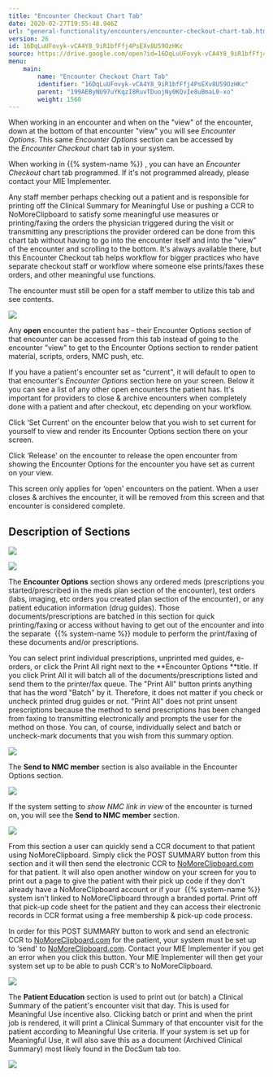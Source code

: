 ```yaml
---
title: "Encounter Checkout Chart Tab"
date: 2020-02-27T19:55:48.946Z
url: "general-functionality/encounters/encounter-checkout-chart-tab.html"
version: 26
id: 16DqLuUFovyk-vCA4Y8_9iR1bfFfj4PsEXv8U59OzHKc
source: https://drive.google.com/open?id=16DqLuUFovyk-vCA4Y8_9iR1bfFfj4PsEXv8U59OzHKc
menu:
    main:
        name: "Encounter Checkout Chart Tab"
        identifier: "16DqLuUFovyk-vCA4Y8_9iR1bfFfj4PsEXv8U59OzHKc"
        parent: "199AEByNU97uYKqzI8RuvTDuojNy0KQvIe8uBmaL0-xo"
        weight: 1560
---
```

When working in an encounter and when on the "view" of the encounter, down at the bottom of that encounter "view" you will see *Encounter Options*. This same *Encounter Options* section can be accessed by the *Encounter Checkout* chart tab in your system.

When working in {{% system-name %}} , you can have an *Encounter Checkout* chart tab programmed. If it's not programmed already, please contact your MIE Implementer.

Any staff member perhaps checking out a patient and is responsible for printing off the Clinical Summary for Meaningful Use or pushing a CCR to NoMoreClipboard to satisfy some meaningful use measures or printing/faxing the orders the physician triggered during the visit or transmitting any prescriptions the provider ordered can be done from this chart tab without having to go into the encounter itself and into the "view" of the encounter and scrolling to the bottom. It's always available there, but this Encounter Checkout tab helps workflow for bigger practices who have separate checkout staff or workflow where someone else prints/faxes these orders, and other meaningful use functions.

The encounter must still be open for a staff member to utilize this tab and see contents.

![](../../external_files/7755214d1bfc94d8214502e0b06dbbc0.png)

Any **open** encounter the patient has – their Encounter Options section of that encounter can be accessed from this tab instead of going to the encounter "view" to get to the Encounter Options section to render patient material, scripts, orders, NMC push, etc.

If you have a patient's encounter set as "current", it will default to open to that encounter's *Encounter Options* section here on your screen. Below it you can see a list of any other open encounters the patient has. It's important for providers to close & archive encounters when completely done with a patient and after checkout, etc depending on your workflow.

Click ‘Set Current' on the encounter below that you wish to set current for yourself to view and render its Encounter Options section there on your screen.

Click ‘Release' on the encounter to release the open encounter from showing the Encounter Options for the encounter you have set as current on your view.

This screen only applies for ‘open' encounters on the patient. When a user closes & archives the encounter, it will be removed from this screen and that encounter is considered complete.

## Description of Sections

![](../../external_files/18996ff73b366c5b61e1abd18511f3f5.png)

![](../../external_files/a389c790eda232cbf2f74a3f60fff873.png)

The **Encounter Options** section shows any ordered meds (prescriptions you started/prescribed in the meds plan section of the encounter), test orders (labs, imaging, etc orders you created plan section of the encounter), or any patient education information (drug guides). Those documents/prescriptions are batched in this section for quick printing/faxing or access without having to get out of the encounter and into the separate  {{% system-name %}} module to perform the print/faxing of these documents and/or prescriptions.

You can select print individual prescriptions, unprinted med guides, e-orders, or click the Print All right next to the **Encounter Options **title. If you click Print All it will batch all of the documents/prescriptions listed and send them to the printer/fax queue. The "Print All" button prints anything that has the word "Batch" by it. Therefore, it does not matter if you check or uncheck printed drug guides or not. "Print All" does not print unsent prescriptions because the method to send prescriptions has been changed from faxing to transmitting electronically and prompts the user for the method on those. You can, of course, individually select and batch or uncheck-mark documents that you wish from this summary option.

![](../../external_files/18996ff73b366c5b61e1abd18511f3f5.png)

The **Send to NMC member** section is also available in the Encounter Options section.

![](../../external_files/289fc586ee3f27a9c6cf31cd30f66d19.png)

If the system setting to *show NMC link in view* of the encounter is turned on, you will see the **Send to NMC member** section.

![](../../external_files/160203875151551d7597e28e4f074cbe.png)

From this section a user can quickly send a CCR document to that patient using NoMoreClipboard. Simply click the POST SUMMARY button from this section and it will then send the electronic CCR to [NoMoreClipboard.com](http://NoMoreClipboard.com) for that patient. It will also open another window on your screen for you to print out a page to give the patient with their pick up code if they don't already have a NoMoreClipboard account or if your  {{% system-name %}} system isn't linked to NoMoreClipboard through a branded portal. Print off that pick-up code sheet for the patient and they can access their electronic records in CCR format using a free membership & pick-up code process.

In order for this POST SUMMARY button to work and send an electronic CCR to [NoMoreClipboard.com](http://NoMoreClipboard.com) for the patient, your system must be set up to ‘send' to [NoMoreClipboard.com](http://NoMoreClipboard.com). Contact your MIE Implementer if you get an error when you click this button. Your MIE Implementer will then get your system set up to be able to push CCR's to NoMoreClipboard.

![](../../external_files/321e3555dbd6d4bed9a15dad504072d7.png)

The **Patient Education** section is used to print out (or batch) a Clinical Summary of the patient's encounter visit that day. This is used for Meaningful Use incentive also. Clicking batch or print and when the print job is rendered, it will print a Clinical Summary of that encounter visit for the patient according to Meaningful Use criteria. If your system is set up for Meaningful Use, it will also save this as a document (Archived Clinical Summary) most likely found in the DocSum tab too.

![](../../external_files/6a0e1dd09ed2e687e12f204c73e885e1.png)

